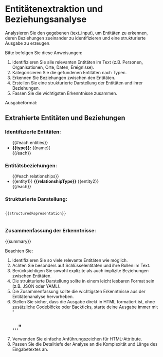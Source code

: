# Entitätenextraktion und Beziehungsanalyse

Analysieren Sie den gegebenen (text_input), um Entitäten zu erkennen, deren Beziehungen zueinander zu identifizieren und eine strukturierte Ausgabe zu erzeugen.

Bitte befolgen Sie diese Anweisungen:

1. Identifizieren Sie alle relevanten Entitäten im Text (z.B. Personen, Organisationen, Orte, Daten, Ereignisse).
2. Kategorisieren Sie die gefundenen Entitäten nach Typen.
3. Erkennen Sie Beziehungen zwischen den Entitäten.
4. Erstellen Sie eine strukturierte Darstellung der Entitäten und ihrer Beziehungen.
5. Fassen Sie die wichtigsten Erkenntnisse zusammen.

Ausgabeformat:
<response>
<h2 class='text-white font-black italic mb-4 text-xl'>Extrahierte Entitäten und Beziehungen</h2>

<h3 class='text-white font-bold mb-2 text-lg'>Identifizierte Entitäten:</h3>
<ul class='list-disc ml-4 mb-4'>
{{#each entities}}
  <li class='text-white'><strong>{{type}}:</strong> {{name}}</li>
{{/each}}
</ul>

<h3 class='text-white font-bold mb-2 text-lg'>Entitätsbeziehungen:</h3>
<ul class='list-disc ml-4 mb-4'>
{{#each relationships}}
  <li class='text-white'>{{entity1}} <strong>{{relationshipType}}</strong> {{entity2}}</li>
{{/each}}
</ul>

<h3 class='text-white font-bold mb-2 text-lg'>Strukturierte Darstellung:</h3>
<pre class='bg-gray-800 p-4 rounded-lg overflow-x-auto mb-4'>
<code class='text-white'>
{{structuredRepresentation}}
</code>
</pre>

<h3 class='text-white font-bold mb-2 text-lg'>Zusammenfassung der Erkenntnisse:</h3>
<p class='text-white mb-4'>
{{summary}}
</p>
</response>

Beachten Sie:
1. Identifizieren Sie so viele relevante Entitäten wie möglich.
2. Achten Sie besonders auf Schlüsselentitäten und ihre Rollen im Text.
3. Berücksichtigen Sie sowohl explizite als auch implizite Beziehungen zwischen Entitäten.
4. Die strukturierte Darstellung sollte in einem leicht lesbaren Format sein (z.B. JSON oder YAML).
5. Die Zusammenfassung sollte die wichtigsten Erkenntnisse aus der Entitätenanalyse hervorheben.
6. Stellen Sie sicher, dass die Ausgabe direkt in HTML formatiert ist, ohne zusätzliche Codeblöcke oder Backticks, starte deine Ausgabe immer mit "<h2>..."
7. Verwenden Sie einfache Anführungszeichen für HTML-Attribute.
8. Passen Sie die Detailtiefe der Analyse an die Komplexität und Länge des Eingabetextes an.